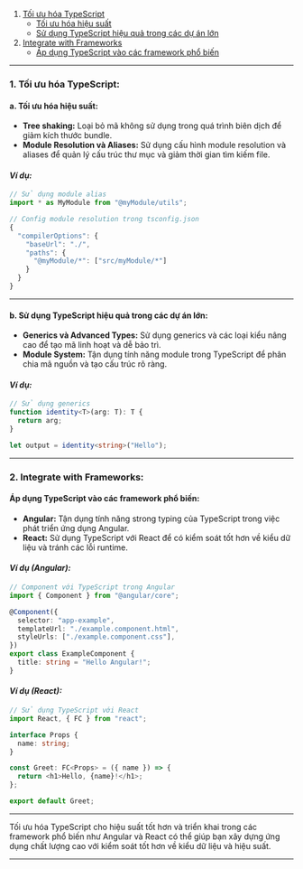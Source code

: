 1. [Tối ưu hóa TypeScript](#1-tối-ưu-hóa-typescript)
   - [Tối ưu hóa hiệu suất](#a-tối-ưu-hóa-hiệu-suất)
   - [Sử dụng TypeScript hiệu quả trong các dự án lớn](#b-sử-dụng-typescript-hiệu-quả-trong-các-dự-án-lớn)
2. [Integrate with Frameworks](#2-integrate-with-frameworks)
   - [Áp dụng TypeScript vào các framework phổ biến](#áp-dụng-typescript-vào-các-framework-phổ-biến)

---

### 1. **Tối ưu hóa TypeScript:**

#### a. Tối ưu hóa hiệu suất:

- **Tree shaking:** Loại bỏ mã không sử dụng trong quá trình biên dịch để giảm kích thước bundle.
- **Module Resolution và Aliases:** Sử dụng cấu hình module resolution và aliases để quản lý cấu trúc thư mục và giảm thời gian tìm kiếm file.

#### _Ví dụ:_

```typescript
// Sử dụng module alias
import * as MyModule from "@myModule/utils";

// Config module resolution trong tsconfig.json
{
  "compilerOptions": {
    "baseUrl": "./",
    "paths": {
      "@myModule/*": ["src/myModule/*"]
    }
  }
}
```

---

#### b. Sử dụng TypeScript hiệu quả trong các dự án lớn:

- **Generics và Advanced Types:** Sử dụng generics và các loại kiểu nâng cao để tạo mã linh hoạt và dễ bảo trì.
- **Module System:** Tận dụng tính năng module trong TypeScript để phân chia mã nguồn và tạo cấu trúc rõ ràng.

#### _Ví dụ:_

```typescript
// Sử dụng generics
function identity<T>(arg: T): T {
  return arg;
}

let output = identity<string>("Hello");
```

---

### 2. **Integrate with Frameworks:**

#### Áp dụng TypeScript vào các framework phổ biến:

- **Angular:** Tận dụng tính năng strong typing của TypeScript trong việc phát triển ứng dụng Angular.
- **React:** Sử dụng TypeScript với React để có kiểm soát tốt hơn về kiểu dữ liệu và tránh các lỗi runtime.

#### _Ví dụ (Angular):_

```typescript
// Component với TypeScript trong Angular
import { Component } from "@angular/core";

@Component({
  selector: "app-example",
  templateUrl: "./example.component.html",
  styleUrls: ["./example.component.css"],
})
export class ExampleComponent {
  title: string = "Hello Angular!";
}
```

#### _Ví dụ (React):_

```typescript
// Sử dụng TypeScript với React
import React, { FC } from "react";

interface Props {
  name: string;
}

const Greet: FC<Props> = ({ name }) => {
  return <h1>Hello, {name}!</h1>;
};

export default Greet;
```

---

Tối ưu hóa TypeScript cho hiệu suất tốt hơn và triển khai trong các framework phổ biến như Angular và React có thể giúp bạn xây dựng ứng dụng chất lượng cao với kiểm soát tốt hơn về kiểu dữ liệu và hiệu suất.

---
